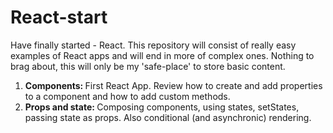 # React-start
Have finally started - React. This repository will consist of really easy examples of React apps and will end in more of complex ones. Nothing to brag about, this will only be my 'safe-place' to store basic content. 

1) <b>Components: </b> First React App. Review how to create and add properties to a component and how to add custom methods.
2) <b>Props and state: </b> Composing components, using states, setStates, passing state as props. Also conditional (and asynchronic) rendering. 
